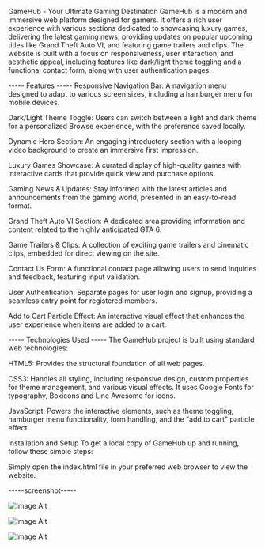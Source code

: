 GameHub - Your Ultimate Gaming Destination
GameHub is a modern and immersive web platform designed for gamers. It offers a rich user experience with various sections dedicated to showcasing luxury games, delivering the latest gaming news, providing updates on popular upcoming titles like Grand Theft Auto VI, and featuring game trailers and clips. The website is built with a focus on responsiveness, user interaction, and aesthetic appeal, including features like dark/light theme toggling and a functional contact form, along with user authentication pages.

 ----- Features ----- 
Responsive Navigation Bar: A navigation menu designed to adapt to various screen sizes, including a hamburger menu for mobile devices.

Dark/Light Theme Toggle: Users can switch between a light and dark theme for a personalized Browse experience, with the preference saved locally.

Dynamic Hero Section: An engaging introductory section with a looping video background to create an immersive first impression.

Luxury Games Showcase: A curated display of high-quality games with interactive cards that provide quick view and purchase options.

Gaming News & Updates: Stay informed with the latest articles and announcements from the gaming world, presented in an easy-to-read format.

Grand Theft Auto VI Section: A dedicated area providing information and content related to the highly anticipated GTA 6.

Game Trailers & Clips: A collection of exciting game trailers and cinematic clips, embedded for direct viewing on the site.

Contact Us Form: A functional contact page allowing users to send inquiries and feedback, featuring input validation.

User Authentication: Separate pages for user login and signup, providing a seamless entry point for registered members.

Add to Cart Particle Effect: An interactive visual effect that enhances the user experience when items are added to a cart.

 ----- Technologies Used ----- 
The GameHub project is built using standard web technologies:

HTML5: Provides the structural foundation of all web pages.

CSS3: Handles all styling, including responsive design, custom properties for theme management, and various visual effects. It uses Google Fonts for typography, Boxicons and Line Awesome for icons.

JavaScript: Powers the interactive elements, such as theme toggling, hamburger menu functionality, form handling, and the "add to cart" particle effect.

Installation and Setup
To get a local copy of GameHub up and running, follow these simple steps:

Simply open the index.html file in your preferred web browser to view the website.

 -----screenshot-----

  ![Image Alt](image_url)
  
  
  ![Image Alt](image_url)
  
  
  ![Image Alt](image_url)
